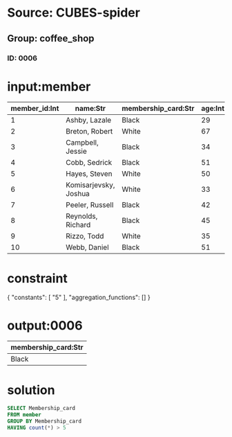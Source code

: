 # Source: CUBES-spider
## Group: coffee_shop
### ID: 0006

# input:member

| member_id:Int | name:Str | membership_card:Str | age:Int | time_of_purchase:Int | level_of_membership:Int | address:Str |
|---|---|---|---|---|---|---|
| 1 | Ashby, Lazale | Black | 29 | 18 | 5 | Hartford |
| 2 | Breton, Robert | White | 67 | 41 | 4 | Waterbury |
| 3 | Campbell, Jessie | Black | 34 | 20 | 6 | Hartford |
| 4 | Cobb, Sedrick | Black | 51 | 27 | 2 | Waterbury |
| 5 | Hayes, Steven | White | 50 | 44 | 3 | Cheshire |
| 6 | Komisarjevsky, Joshua | White | 33 | 26 | 2 | Cheshire |
| 7 | Peeler, Russell | Black | 42 | 26 | 6 | Bridgeport |
| 8 | Reynolds, Richard | Black | 45 | 24 | 1 | Waterbury |
| 9 | Rizzo, Todd | White | 35 | 18 | 4 | Waterbury |
| 10 | Webb, Daniel | Black | 51 | 27 | 22 | Hartford |

# constraint

{
  "constants": [
    "5"
  ],
  "aggregation_functions": []
}

# output:0006

| membership_card:Str |
|---|
| Black |

# solution

```sql
SELECT Membership_card
FROM member
GROUP BY Membership_card
HAVING count(*) > 5
```

